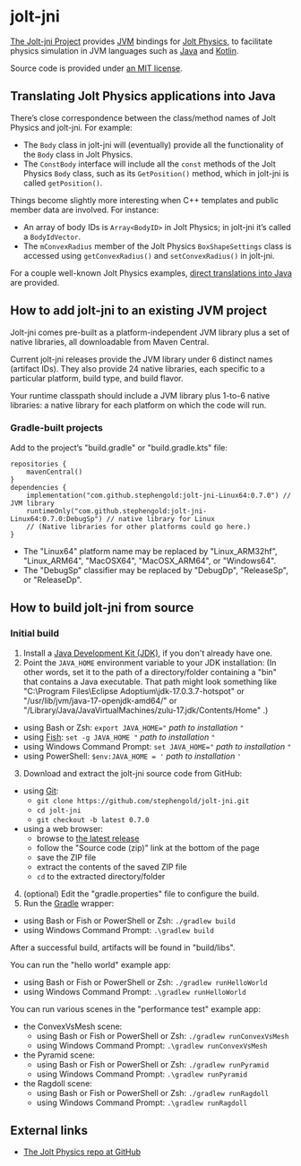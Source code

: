 # jolt-jni

[The Jolt-jni Project][project] provides
[JVM] bindings for [Jolt Physics][jolt],
to facilitate physics simulation in JVM languages such as [Java] and [Kotlin].

Source code is provided under
[an MIT license][license].


## Translating Jolt Physics applications into Java

There’s close correspondence between the class/method names
of Jolt Physics and jolt-jni.
For example:

+ The `Body` class in jolt-jni will (eventually) provide
  all the functionality of the `Body` class in Jolt Physics.
+ The `ConstBody` interface will include all the `const` methods
  of the Jolt Physics `Body` class, such as its `GetPosition()` method,
  which in jolt-jni is called `getPosition()`.

Things become slightly more interesting when C++ templates
and public member data are involved. For instance:

+ An array of body IDs is `Array<BodyID>` in Jolt Physics;
  in jolt-jni it’s called a `BodyIdVector`.
+ The `mConvexRadius` member of the Jolt Physics `BoxShapeSettings` class
  is accessed using `getConvexRadius()` and `setConvexRadius()` in jolt-jni.

For a couple well-known Jolt Physics examples,
[direct translations into Java](https://github.com/stephengold/jolt-jni/tree/master/src/test/java/testjoltjni/app)
are provided.


## How to add jolt-jni to an existing JVM project

Jolt-jni comes pre-built as a platform-independent JVM library
plus a set of native libraries, all downloadable from Maven Central.

Current jolt-jni releases provide
the JVM library under 6 distinct names (artifact IDs).
They also provide 24 native libraries,
each specific to a particular platform, build type, and build flavor.

Your runtime classpath should include
a JVM library plus 1-to-6 native libraries:
a native library for each platform on which the code will run.

### Gradle-built projects

Add to the project’s "build.gradle" or "build.gradle.kts" file:

    repositories {
        mavenCentral()
    }
    dependencies {
        implementation("com.github.stephengold:jolt-jni-Linux64:0.7.0") // JVM library
        runtimeOnly("com.github.stephengold:jolt-jni-Linux64:0.7.0:DebugSp") // native library for Linux
        // (Native libraries for other platforms could go here.)
    }

+ The "Linux64" platform name may be replaced by "Linux_ARM32hf", "Linux_ARM64",
  "MacOSX64", "MacOSX_ARM64", or "Windows64".
+ The "DebugSp" classifier
  may be replaced by "DebugDp", "ReleaseSp", or "ReleaseDp".


## How to build jolt-jni from source

### Initial build

1. Install a [Java Development Kit (JDK)][adoptium],
   if you don't already have one.
2. Point the `JAVA_HOME` environment variable to your JDK installation:
   (In other words, set it to the path of a directory/folder
   containing a "bin" that contains a Java executable.
   That path might look something like
   "C:\Program Files\Eclipse Adoptium\jdk-17.0.3.7-hotspot"
   or "/usr/lib/jvm/java-17-openjdk-amd64/" or
   "/Library/Java/JavaVirtualMachines/zulu-17.jdk/Contents/Home" .)
  + using Bash or Zsh: `export JAVA_HOME="` *path to installation* `"`
  + using [Fish]: `set -g JAVA_HOME "` *path to installation* `"`
  + using Windows Command Prompt: `set JAVA_HOME="` *path to installation* `"`
  + using PowerShell: `$env:JAVA_HOME = '` *path to installation* `'`
3. Download and extract the jolt-jni source code from GitHub:
  + using [Git]:
    + `git clone https://github.com/stephengold/jolt-jni.git`
    + `cd jolt-jni`
    + `git checkout -b latest 0.7.0`
 + using a web browser:
    + browse to [the latest release][latest]
    + follow the "Source code (zip)" link at the bottom of the page
    + save the ZIP file
    + extract the contents of the saved ZIP file
    + `cd` to the extracted directory/folder
4. (optional) Edit the "gradle.properties" file to configure the build.
5. Run the [Gradle] wrapper:
  + using Bash or Fish or PowerShell or Zsh: `./gradlew build`
  + using Windows Command Prompt: `.\gradlew build`

After a successful build,
artifacts will be found in "build/libs".

You can run the "hello world" example app:
+ using Bash or Fish or PowerShell or Zsh: `./gradlew runHelloWorld`
+ using Windows Command Prompt: `.\gradlew runHelloWorld`

You can run various scenes in the "performance test" example app:
+ the ConvexVsMesh scene:
  + using Bash or Fish or PowerShell or Zsh: `./gradlew runConvexVsMesh`
  + using Windows Command Prompt: `.\gradlew runConvexVsMesh`
+ the Pyramid scene:
  + using Bash or Fish or PowerShell or Zsh: `./gradlew runPyramid`
  + using Windows Command Prompt: `.\gradlew runPyramid`
+ the Ragdoll scene:
  + using Bash or Fish or PowerShell or Zsh: `./gradlew runRagdoll`
  + using Windows Command Prompt: `.\gradlew runRagdoll`


## External links

+ [The Jolt Physics repo at GitHub](https://github.com/jrouwe/JoltPhysics)


[adoptium]: https://adoptium.net/releases.html "Adoptium Project"
[fish]: https://fishshell.com/ "Fish command-line shell"
[git]: https://git-scm.com "Git"
[github]: https://github.com "GitHub"
[gradle]: https://gradle.org "Gradle Project"
[java]: https://en.wikipedia.org/wiki/Java_(programming_language) "Java programming language"
[jolt]: https://jrouwe.github.io/JoltPhysics "Jolt Physics project"
[jvm]: https://en.wikipedia.org/wiki/Java_virtual_machine "Java Virtual Machine"
[kotlin]: https://en.wikipedia.org/wiki/Kotlin_(programming_language) "Kotlin programming language"
[latest]: https://github.com/stephengold/jolt-jni/releases/latest "latest jolt-jni release"
[license]: https://github.com/stephengold/jolt-jni/blob/master/LICENSE "jolt-jni license"
[project]: https://github.com/stephengold/jolt-jni "Jolt-jni Project"
